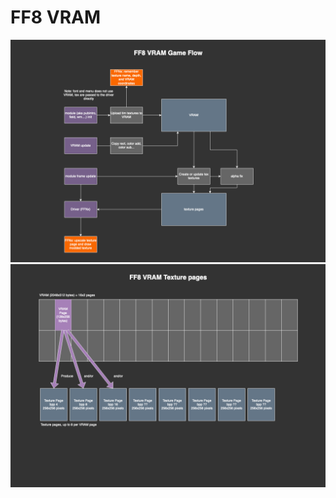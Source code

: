 # FF8 VRAM

![VRAM Game Flow](assets/ff8-vram-game-flow.png)
![VRAM to Tex transformation](assets/ff8-vram-to-tex.png)
